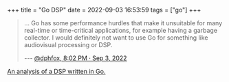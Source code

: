 +++
title = "Go DSP"
date = 2022-09-03 16:53:59
tags = ["go"]
+++

> ... Go has some performance hurdles that make it unsuitable for many real-time
> or time-critical applications, for example having a garbage collector. I would
> definitely not want to use Go for something like audiovisual processing or
> DSP.
>
> --- [@dphfox, 8:02 PM · Sep 3, 2022](https://twitter.com/dphfox/status/1566154764571779072)

[An analysis of a DSP written in Go.][dsp]

[dsp]: https://github.com/andrepxx/go-dsp-guitar/blob/master/doc/performance.md#analysis-of-go-dsp-guitar-real-time-performance
